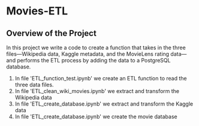 # Movies-ETL

## Overview of the Project
In this project we write a code to create a function that takes in the three files—Wikipedia data, Kaggle metadata, and the MovieLens rating data—and performs the ETL process by adding the data to a PostgreSQL database. 

1) In file 'ETL_function_test.ipynb' we create an ETL function to read the three data files.
2) In file 'ETL_clean_wiki_movies.ipynb' we extract and transform the Wikipedia data 
3) In file 'ETL_create_database.ipynb' we extract and transform the Kaggle data
4) In file 'ETL_create_database.ipynb' we create the movie database
